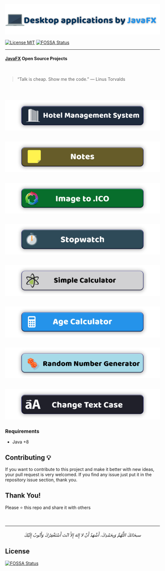 <img src="/readme-images/title.jpg" alt="link">


[![License MIT](https://img.shields.io/badge/license-MIT-blue.svg)](https://raw.githubusercontent.com/AbdelrahmanBayoumi/Desktop-Applications-JavaFX/master/LICENSE)
[![FOSSA Status](https://app.fossa.com/api/projects/git%2Bgithub.com%2FAbdelrahmanBayoumi%2FDesktop-Applications-JavaFX.svg?type=shield)](https://app.fossa.com/projects/git%2Bgithub.com%2FAbdelrahmanBayoumi%2FDesktop-Applications-JavaFX?ref=badge_shield)

-----------

#### [JavaFX](https://openjfx.io/) Open Source Projects
<br>

> “Talk is cheap. Show me the code.” 
> ― Linus Torvalds


<br>

<a href="/Hotel-Management-System-JavaFX"> <img src="/readme-images/hotel.jpg" alt="link"> </a>
<br>
------

<a href="/Note-JavaFX"> <img src="/readme-images/notes.jpg" alt="link"> </a>
<br>
-----------
<a href="/Convert-Img-To-Icon-JavaFX"> <img src="/readme-images/ImageToICO.jpg" alt="link"> </a>
<br>
-----------
<a href="/StopWatch-JavaFX"> <img src="/readme-images/stopwatch.jpg" alt="link"> </a>
<br>
-----------
<a href="/Simple-Calculator-JavaFX"> <img src="/readme-images/calculator.jpg" alt="link"> </a>
<br>
-----------
<a href="/AgeCalculator-JavaFX"> <img src="/readme-images/age.jpg" alt="link"> </a>
<br>
-----------
<a href="/Random-Number-Generator-JavaFX"> <img src="/readme-images/randomNumber.jpg" alt="link"> </a>
<br>
-----------
<a href="/ChangeCase-JavaFX"> <img src="/readme-images/changeCase.jpg" alt="link"> </a>
<br>
-----------


### Requirements
* Java +8


## Contributing 💡
If you want to contribute to this project and make it better with new ideas, your pull request is very welcomed.
If you find any issue just put it in the repository issue section, thank you.


## Thank You!
Please ⭐️ this repo and share it with others


<br>

-----------

<h6 align="center">سبحَانَكَ اللَّهُمَّ وَبِحَمْدِكَ، أَشْهَدُ أَنْ لا إِلهَ إِلأَ انْتَ أَسْتَغْفِرُكَ وَأَتْوبُ إِلَيْكَ</h6>


## License
[![FOSSA Status](https://app.fossa.com/api/projects/git%2Bgithub.com%2FAbdelrahmanBayoumi%2FDesktop-Applications-JavaFX.svg?type=large)](https://app.fossa.com/projects/git%2Bgithub.com%2FAbdelrahmanBayoumi%2FDesktop-Applications-JavaFX?ref=badge_large)